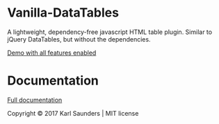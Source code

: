 # Vanilla-DataTables
A lightweight, dependency-free javascript HTML table plugin. Similar to jQuery DataTables, but without the dependencies.

[Demo with all features enabled](http://codepen.io/Mobius1/full/VadmKb/)

# Documentation

[Full documentation](http://mobius.ovh/docs/vanilla-datatables)


Copyright © 2017 Karl Saunders | MIT license
